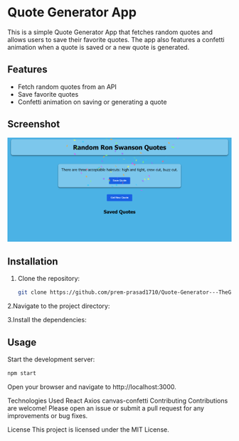 # Quote Generator App

This is a simple Quote Generator App that fetches random quotes and allows users to save their favorite quotes. The app also features a confetti animation when a quote is saved or a new quote is generated.

## Features

- Fetch random quotes from an API
- Save favorite quotes
- Confetti animation on saving or generating a quote

## Screenshot

![Quote Generator App Screenshot](./public/Project_Screenshot.png)

## Installation

1. Clone the repository:

   ```sh
   git clone https://github.com/prem-prasad1710/Quote-Generator---TheGoodGame-Theory.git
   
2.Navigate to the project directory:

3.Install the dependencies:

## Usage
Start the development server:
 ```sh
npm start
```

Open your browser and navigate to http://localhost:3000.

Technologies Used
React
Axios
canvas-confetti
Contributing
Contributions are welcome! Please open an issue or submit a pull request for any improvements or bug fixes.

License
This project is licensed under the MIT License.
